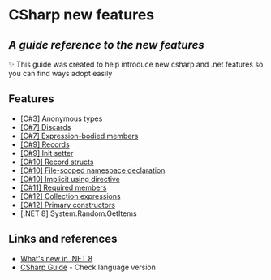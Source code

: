 # CSharp new features
## _A guide reference to the new features_

✨ This guide was created to help introduce new csharp and .net features so you can find ways adopt easily 

## Features

- [C#3] Anonymous types
- [[C#7] Discards](CSharp7/Discards.md)
- [[C#7] Expression-bodied members](CSharp7/ExpressionBodiedMembers.md)
- [[C#9] Records](CSharp9/Records.md)
- [[C#9] Init setter](CSharp9/InitSetter.md)
- [[C#10] Record structs](CSharp10/RecordStructs.md)
- [[C#10] File-scoped namespace declaration](CSharp10/FileScopedNamespace.md)
- [[C#10] Implicit using directive](CSharp10/ImplicitUsingDirective.md)
- [[C#11] Required members](CSharp11/Required.md)
- [[C#12] Collection expressions](CSharp12/CollectionExpressions.md)
- [[C#12] Primary constructors](CSharp12/PrimaryConstructors.md)
- [.NET 8] System.Random.GetItems

## Links and references

- [What's new in .NET 8](https://learn.microsoft.com/en-us/dotnet/core/whats-new/dotnet-8)
- [CSharp Guide](https://learn.microsoft.com/en-us/dotnet/csharp/language-reference/configure-language-version) - Check language version

